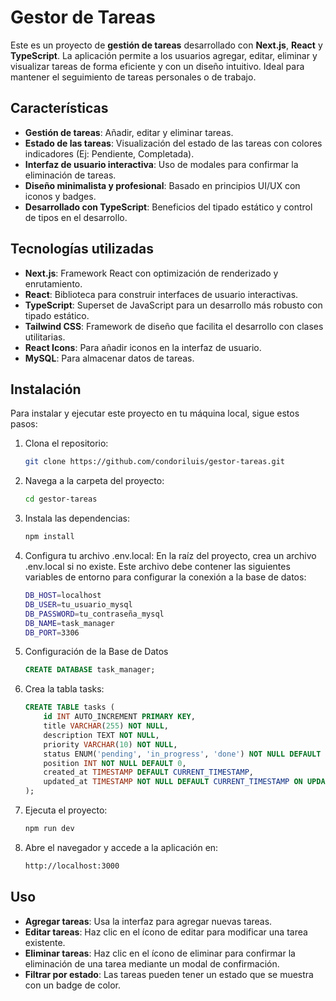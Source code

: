 # Gestor de Tareas

Este es un proyecto de **gestión de tareas** desarrollado con **Next.js**, **React** y **TypeScript**. La aplicación permite a los usuarios agregar, editar, eliminar y visualizar tareas de forma eficiente y con un diseño intuitivo. Ideal para mantener el seguimiento de tareas personales o de trabajo.

## Características

- **Gestión de tareas**: Añadir, editar y eliminar tareas.
- **Estado de las tareas**: Visualización del estado de las tareas con colores indicadores (Ej: Pendiente, Completada).
- **Interfaz de usuario interactiva**: Uso de modales para confirmar la eliminación de tareas.
- **Diseño minimalista y profesional**: Basado en principios UI/UX con iconos y badges.
- **Desarrollado con TypeScript**: Beneficios del tipado estático y control de tipos en el desarrollo.

## Tecnologías utilizadas

- **Next.js**: Framework React con optimización de renderizado y enrutamiento.
- **React**: Biblioteca para construir interfaces de usuario interactivas.
- **TypeScript**: Superset de JavaScript para un desarrollo más robusto con tipado estático.
- **Tailwind CSS**: Framework de diseño que facilita el desarrollo con clases utilitarias.
- **React Icons**: Para añadir iconos en la interfaz de usuario.
- **MySQL**: Para almacenar datos de tareas.

## Instalación

Para instalar y ejecutar este proyecto en tu máquina local, sigue estos pasos:

1. Clona el repositorio:

   ```bash
   git clone https://github.com/condoriluis/gestor-tareas.git
   ```

2. Navega a la carpeta del proyecto:

   ```bash
   cd gestor-tareas
   ```

3. Instala las dependencias:

   ```bash
   npm install
   ```

4. Configura tu archivo .env.local: En la raíz del proyecto, crea un archivo .env.local si no existe. Este archivo debe contener las siguientes variables de entorno para configurar la conexión a la base de datos:

   ```bash
   DB_HOST=localhost
   DB_USER=tu_usuario_mysql
   DB_PASSWORD=tu_contraseña_mysql
   DB_NAME=task_manager
   DB_PORT=3306
   ```

5. Configuración de la Base de Datos

   ```sql
   CREATE DATABASE task_manager;
   ```

6. Crea la tabla tasks:

   ```sql
   CREATE TABLE tasks (
       id INT AUTO_INCREMENT PRIMARY KEY,
       title VARCHAR(255) NOT NULL,
       description TEXT NOT NULL,
       priority VARCHAR(10) NOT NULL,
       status ENUM('pending', 'in_progress', 'done') NOT NULL DEFAULT 'pending',
       position INT NOT NULL DEFAULT 0,
       created_at TIMESTAMP DEFAULT CURRENT_TIMESTAMP,
       updated_at TIMESTAMP NOT NULL DEFAULT CURRENT_TIMESTAMP ON UPDATE CURRENT_TIMESTAMP
   );
   ```

7. Ejecuta el proyecto:

   ```bash
   npm run dev
   ```

8. Abre el navegador y accede a la aplicación en:

   ```bash
   http://localhost:3000
   ```

## Uso

- **Agregar tareas**: Usa la interfaz para agregar nuevas tareas.
- **Editar tareas**: Haz clic en el ícono de editar para modificar una tarea existente.
- **Eliminar tareas**: Haz clic en el ícono de eliminar para confirmar la eliminación de una tarea mediante un modal de confirmación.
- **Filtrar por estado**: Las tareas pueden tener un estado que se muestra con un badge de color.
